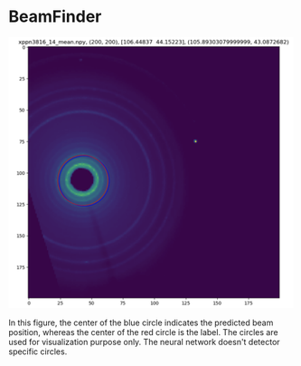 # BeamFinder

![BeamFinder (blue is predicted position, and red is the label.  The circles are used for visualization purpose only.  The neural network doesn't detector specific circles.)](assets/beamfinder.png)

In this figure, the center of the blue circle indicates the predicted beam
position, whereas the center of the red circle is the label.  The circles are
used for visualization purpose only.  The neural network doesn't detector
specific circles.
